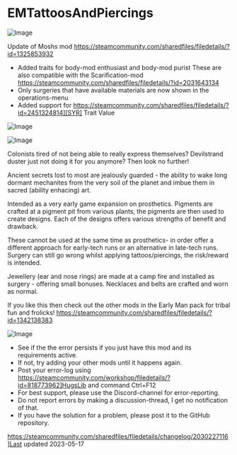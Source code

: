 # EMTattoosAndPiercings

![Image](https://i.imgur.com/buuPQel.png)

Update of Moshs mod
https://steamcommunity.com/sharedfiles/filedetails/?id=1325853932

- Added traits for body-mod enthusiast and body-mod purist
  These are also compatible with the Scarification-mod 
  https://steamcommunity.com/sharedfiles/filedetails/?id=2031643134
- Only surgeries that have available materials are now shown in the operations-menu
- Added support for https://steamcommunity.com/sharedfiles/filedetails/?id=2451324814][SYR] Trait Value

![Image](https://i.imgur.com/pufA0kM.png)

	
![Image](https://i.imgur.com/Z4GOv8H.png)


Colonists tired of not being able to really express themselves?
Devilstrand duster just not doing it for you anymore?
Then look no further!

Ancient secrets lost to most are jealously guarded - the ability to wake long dormant mechanites from the very soil of the planet and imbue them in sacred (ability enhacing) art.

Intended as a very early game expansion on prosthetics. 
Pigments are crafted at a pigment pit from various plants, the pigments are then used to create designs.
Each of the designs offers various strengths of benefit and drawback.

These cannot be used at the same time as prosthetics- in order offer a different approach for early-tech runs or an alternative in late-tech runs.
Surgery can still go wrong whilst applying tattoos/piercings, the risk/reward is intended.

Jewellery (ear and nose rings) are made at a camp fire and installed as surgery - offering small bonuses.
Necklaces and belts are crafted and worn as normal.

If you like this then check out the other mods in the Early Man pack for tribal fun and frolicks!
https://steamcommunity.com/sharedfiles/filedetails/?id=1342138383


![Image](https://i.imgur.com/PwoNOj4.png)



-  See if the the error persists if you just have this mod and its requirements active.
-  If not, try adding your other mods until it happens again.
-  Post your error-log using https://steamcommunity.com/workshop/filedetails/?id=818773962]HugsLib and command Ctrl+F12
-  For best support, please use the Discord-channel for error-reporting.
-  Do not report errors by making a discussion-thread, I get no notification of that.
-  If you have the solution for a problem, please post it to the GitHub repository.


https://steamcommunity.com/sharedfiles/filedetails/changelog/2030227116]Last updated 2023-05-17
